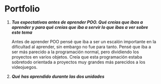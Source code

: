 # Portfolio

1. ***Tus expectativas antes de aprender POO. Qué creías que ibas a aprender y para qué creías que iba a servir lo que ibas a ver sobre este tema***

    Antes de aprender POO pensé que iba a ser un escalón importante en la difícultad al aprender, sin embargo no fue 
    para tanto. Pensé que iba a ser más parecido a la programación normal, pero dividiendo los proyectos en varios objetos.
    Creía que esta programación estaba sobretodo orientada a proyectos muy grandes más parecidos a los videojuegos.

2. ***Qué has aprendido durante las dos unidades***

    